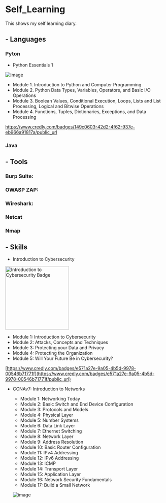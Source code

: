 # Self_Learning
This shows my self learning diary.


## - Languages

### Pyton

* Python Essentials 1
  
![image](https://github.com/user-attachments/assets/d7288bd9-4742-407d-9171-f359f1e2c98e)

  - Module 1. Introduction to Python and Computer Programming
  - Module 2. Python Data Types, Variables, Operators, and Basic I/O Operations
  - Module 3. Boolean Values, Conditional Execution, Loops, Lists and List Processing, Logical and Bitwise Operations
  - Module 4. Functions, Tuples, Dictionaries, Exceptions, and Data Processing
 
https://www.credly.com/badges/149c0603-42d2-4f62-937e-eb966a91817a/public_url


### Java




## - Tools

  ### Burp Suite: 
  
  ### OWASP ZAP: 
  
  ### Wireshark: 

  ### Netcat

  ### Nmap



## - Skills

* Introduction to Cybersecurity

<img src="https://github.com/user-attachments/assets/d1671b70-a422-4c33-b563-67dfdae6c4d6" alt="Introduction to Cybersecurity Badge" style="width:200px;height:200px;"> 


  - Module 1: Introduction to Cybersecurity
  - Module 2: Attacks, Concepts and Techniques
  - Module 3: Protecting your Data and Privacy
  - Module 4: Protecting the Organization
  - Module 5: Will Your Future Be in Cybersecurity?

[https://www.credly.com/badges/e571a27e-9a05-4b5d-9978-00546b71771f](https://www.credly.com/badges/e571a27e-9a05-4b5d-9978-00546b71771f/public_url)


* CCNAv7: Introduction to Networks

    - Module 1: Networking Today
    - Module 2: Basic Switch and End Device Configuration
    - Module 3: Protocols and Models
    - Module 4: Physical Layer
    - Module 5: Number Systems
    - Module 6: Data Link Layer
    - Module 7: Ethernet Switching
    - Module 8: Network Layer
    - Module 9: Address Resolution
    - Module 10: Basic Router Configuration
    - Module 11: IPv4 Addressing
    - Module 12: IPv6 Addressing
    - Module 13: ICMP
    - Module 14: Transport Layer
    - Module 15: Application Layer
    - Module 16: Network Security Fundamentals
    - Module 17: Build a Small Network

  ![image](https://github.com/user-attachments/assets/2e685d98-f4a8-43ad-aac9-287350276426)



